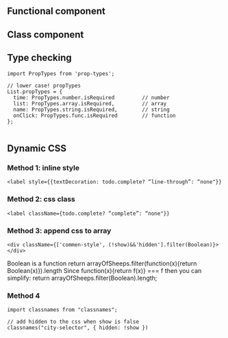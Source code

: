 ## Functional component

## Class component


## Type checking
```
import PropTypes from 'prop-types';

// lower case! propTypes
List.propTypes = {
  time: PropTypes.number.isRequired         // number
  list: PropTypes.array.isRequired,         // array
  name: PropTypes.string.isRequired,        // string
  onClick: PropTypes.func.isRequired        // function
};


```

## Dynamic CSS

### Method 1: inline style
```
<label style={{textDecoration: todo.complete? “line-through”: “none"}}
```

### Method 2: css class
```
<label className={todo.complete? “complete”: “none"}}
```

###  Method 3: append css to array
```
<div className={['commen-style', (!show)&&'hidden'].filter(Boolean)}></div>
```
Boolean is a function
return arrayOfSheeps.filter(function(x){return Boolean(x)}).length
Since function(x){return f(x)} === f then you can simplify:
return arrayOfSheeps.filter(Boolean).length;

### Method 4
```
import classnames from "classnames";

// add hidden to the css when show is false
classnames("city-selector", { hidden: !show })
```

